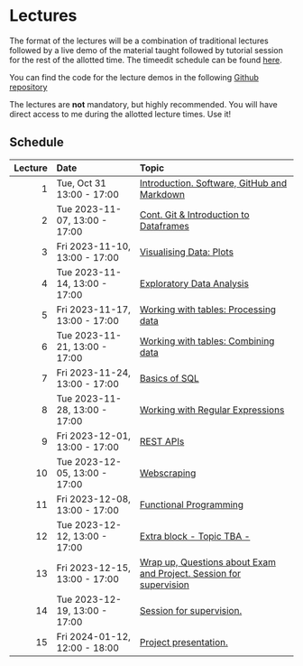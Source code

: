 # Lectures

The format of the lectures will be a combination of traditional lectures
followed by a live demo of the material taught followed by tutorial session for
the rest of the allotted time. The timeedit schedule can be found [here](https://cloud.timeedit.net/su/web/stud1/s.html?tab=3&object=cevt_48182_HT2023&startDate=20230930&endDate=20240413&type=courseevent&h=t&l=en).

You can find the code for the lecture demos in the following [Github repository](https://github.com/mt4007-ht23/lectures)

The lectures are **not** mandatory, but highly recommended. You will have direct access
to me during the allotted lecture times. Use it!

## Schedule

|   Lecture | Date                           | Topic                                                                              |
|----------:|:-------------------------------|:-----------------------------------------------------------------------------------|
|        1  | Tue, Oct 31 13:00 - 17:00      | [Introduction. Software, GitHub and Markdown](/lectures/1)                         |
|        2  | Tue 2023-11-07,  13:00 - 17:00 | [Cont. Git & Introduction to Dataframes](/lectures/2)                              |
|        3  | Fri 2023-11-10,  13:00 - 17:00 | [Visualising Data: Plots](/lectures/3)                                         |
|        4  | Tue 2023-11-14,  13:00 - 17:00 | [Exploratory Data Analysis](/lectures/4)                                          |
|        5  | Fri 2023-11-17,  13:00 - 17:00 | [Working with tables: Processing data](/lectures/5)                           |
|        6  | Tue 2023-11-21,  13:00 - 17:00 | [Working with tables: Combining data](/lectures/6)                         |
|        7  | Fri 2023-11-24,  13:00 - 17:00 | [Basics of SQL](/lectures/7)                                                       |
|        8  | Tue 2023-11-28,  13:00 - 17:00 | [Working with Regular Expressions](/lectures/8)                                    |
|        9  | Fri 2023-12-01,  13:00 - 17:00 | [REST APIs](/lectures/9)                                              |
|       10  | Tue 2023-12-05,  13:00 - 17:00 | [Webscraping](/lectures/10)                                                        |
|       11  | Fri 2023-12-08,  13:00 - 17:00 | [Functional Programming]()                                             |
|       12  | Tue 2023-12-12,  13:00 - 17:00 | [Extra block - Topic TBA -]()                                          |
|       13  | Fri 2023-12-15,  13:00 - 17:00 | [Wrap up, Questions about Exam and Project. Session for supervision]() |
|       14  | Tue 2023-12-19,  13:00 - 17:00 | [Session for supervision.]()                                           |
|       15  | Fri 2024-01-12,  12:00 - 18:00 | [Project presentation.]()                                              |
